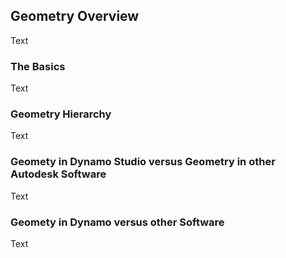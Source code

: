 ## Geometry Overview
Text

### The Basics
Text

### Geometry Hierarchy
Text

### Geomety in Dynamo Studio versus Geometry in other Autodesk Software
Text

### Geomety in Dynamo versus other Software
Text

